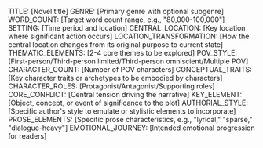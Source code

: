 TITLE: [Novel title]
GENRE: [Primary genre with optional subgenre]
WORD_COUNT: [Target word count range, e.g., "80,000-100,000"]
SETTING: [Time period and location]
CENTRAL_LOCATION: [Key location where significant action occurs]
LOCATION_TRANSFORMATION: [How the central location changes from its original purpose to current state]
THEMATIC_ELEMENTS: [2-4 core themes to be explored]
POV_STYLE: [First-person/Third-person limited/Third-person omniscient/Multiple POV]
CHARACTER_COUNT: [Number of POV characters]
CONCEPTUAL_TRAITS: [Key character traits or archetypes to be embodied by characters]
CHARACTER_ROLES: [Protagonist/Antagonist/Supporting roles]
CORE_CONFLICT: [Central tension driving the narrative]
KEY_ELEMENT: [Object, concept, or event of significance to the plot]
AUTHORIAL_STYLE: [Specific author's style to emulate or stylistic elements to incorporate]
PROSE_ELEMENTS: [Specific prose characteristics, e.g., "lyrical," "sparse," "dialogue-heavy"]
EMOTIONAL_JOURNEY: [Intended emotional progression for readers]

